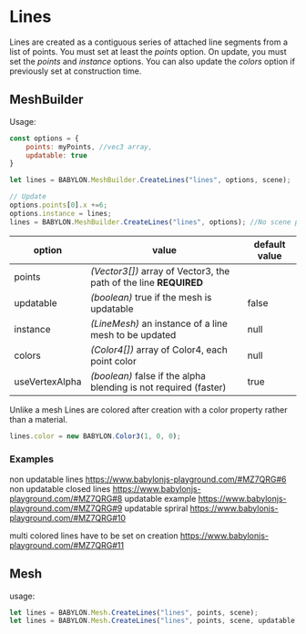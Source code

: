 # Lines
Lines are created as a contiguous series of attached line segments from a list of points. You must set at least the _points_ option. On update, you must set the _points_ and _instance_ options. You can also update the _colors_ option if previously set at construction time.

## MeshBuilder
Usage:
```javascript
const options = {
    points: myPoints, //vec3 array,
    updatable: true
}

let lines = BABYLON.MeshBuilder.CreateLines("lines", options, scene);  //scene is optional and defaults to the current scene

// Update
options.points[0].x +=6; 
options.instance = lines;
lines = BABYLON.MeshBuilder.CreateLines("lines", options); //No scene parameter when using instance
```

option|value|default value
--------|-----|-------------
points|_(Vector3[])_  array of Vector3, the path of the line **REQUIRED**
updatable|_(boolean)_ true if the mesh is updatable|false
instance|_(LineMesh)_ an instance of a line mesh to be updated|null
colors|_(Color4[])_ array of Color4, each point color|null
useVertexAlpha|_(boolean)_ false if the alpha blending is not required (faster)|true

Unlike a mesh Lines are colored after creation with a color property rather than a material.
```javascript
lines.color = new BABYLON.Color3(1, 0, 0);
```

### Examples
non updatable lines  https://www.babylonjs-playground.com/#MZ7QRG#6
non updatable closed lines https://www.babylonjs-playground.com/#MZ7QRG#8
updatable example https://www.babylonjs-playground.com/#MZ7QRG#9
updatable spriral https://www.babylonjs-playground.com/#MZ7QRG#10

multi colored lines have to be set on creation https://www.babylonjs-playground.com/#MZ7QRG#11

## Mesh
usage:
```javascript
let lines = BABYLON.Mesh.CreateLines("lines", points, scene);
let lines = BABYLON.Mesh.CreateLines("lines", points, scene, updatable, instance);
```  